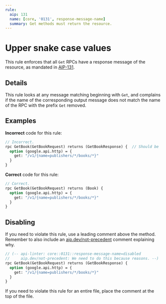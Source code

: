 ```yaml
---
rule:
  aip: 131
  name: [core, '0131', response-message-name]
  summary: Get methods must return the resource.
---
```


# Upper snake case values

This rule enforces that all `Get` RPCs have a response message of the resource,
as mandated in [AIP-131][].

## Details

This rule looks at any message matching beginning with `Get`, and complains if
the name of the corresponding output message does not match the name of the RPC
with the prefix `Get` removed.

## Examples

**Incorrect** code for this rule:

```proto
// Incorrect.
rpc GetBook(GetBookRequest) returns (GetBookResponse) {  // Should be `Book`.
  option (google.api.http) = {
    get: "/v1/{name=publishers/*/books/*}"
  }
}
```

**Correct** code for this rule:

```proto
// Correct.
rpc GetBook(GetBookRequest) returns (Book) {
  option (google.api.http) = {
    get: "/v1/{name=publishers/*/books/*}"
  }
}
```

## Disabling

If you need to violate this rule, use a leading comment above the method.
Remember to also include an [aip.dev/not-precedent][] comment explaining why.

```proto
// (-- api-linter: core::0131::response-message-name=disabled
//     aip.dev/not-precedent: We need to do this because reasons. --)
rpc GetBook(GetBookRequest) returns (GetBookResponse) {
  option (google.api.http) = {
    get: "/v1/{name=publishers/*/books/*}"
  }
}
```

If you need to violate this rule for an entire file, place the comment at the
top of the file.

[aip-131]: https://aip.dev/131
[aip.dev/not-precedent]: https://aip.dev/not-precedent
